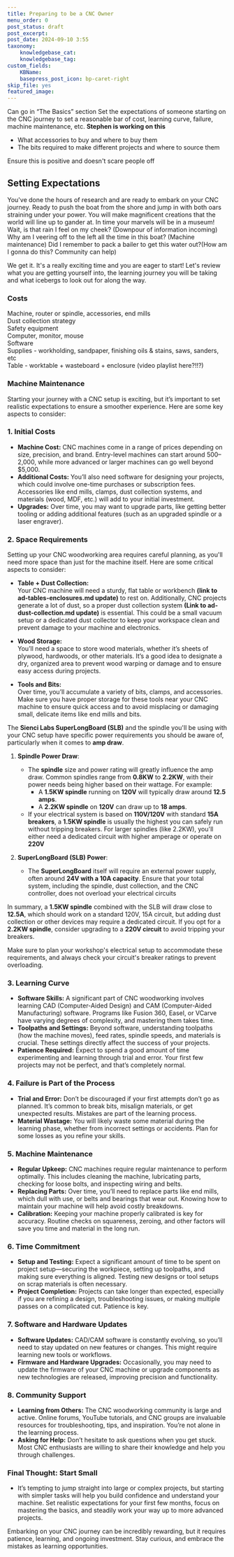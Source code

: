 ```yaml
---
title: Preparing to be a CNC Owner
menu_order: 0
post_status: draft
post_excerpt: 
post_date: 2024-09-10 3:55
taxonomy:
    knowledgebase_cat: 
    knowledgebase_tag:        
custom_fields:
    KBName: 
    basepress_post_icon: bp-caret-right
skip_file: yes
featured_image: 
---
```


Can go in “The Basics” section
Set the expectations of someone starting on the CNC journey to set a reasonable bar of cost, learning curve, failure, machine maintenance, etc.
**Stephen is working on this**

- What accessories to buy and where to buy them
- The bits required to make different projects and where to source them

Ensure this is positive and doesn't scare people off

## Setting Expectations

You've done the hours of research and are ready to embark on your CNC journey. Ready to push the boat from the shore and jump in with both oars straining under your power. You will make magnificent creations that the world will line up to gander at. In time your marvels will be in a museum! Wait, is that rain I feel on my cheek? (Downpour of information incoming) Why am I veering off to the left all the time in this boat? (Machine maintenance) Did I remember to pack a bailer to get this water out?(How am I gonna do this? Community can help)

We get it. It's a really exciting time and you are eager to start! Let's review what you are getting yourself into, the learning journey you will be taking and what icebergs to look out for along the way.

### Costs

Machine, router or spindle, accessories, end mills<br>
Dust collection strategy<br>
Safety equipment<br>
Computer, monitor, mouse<br>
Software<br>
Supplies - workholding, sandpaper, finishing oils & stains, saws, sanders, etc<br>
Table - worktable + wasteboard + enclosure (video playlist here?!!?)<br>

### Machine Maintenance

Starting your journey with a CNC setup is exciting, but it’s important to set realistic expectations to ensure a smoother experience. Here are some key aspects to consider:

### 1. **Initial Costs**

- **Machine Cost:** CNC machines come in a range of prices depending on size, precision, and brand. Entry-level machines can start around $500–$2,000, while more advanced or larger machines can go well beyond $5,000.
- **Additional Costs:** You’ll also need software for designing your projects, which could involve one-time purchases or subscription fees. Accessories like end mills, clamps, dust collection systems, and materials (wood, MDF, etc.) will add to your initial investment.
- **Upgrades:** Over time, you may want to upgrade parts, like getting better tooling or adding additional features (such as an upgraded spindle or a laser engraver).

### 2. **Space Requirements**

Setting up your CNC woodworking area requires careful planning, as you'll need more space than just for the machine itself. Here are some critical aspects to consider:

- **Table + Dust Collection:**  
  Your CNC machine will need a sturdy, flat table or workbench **(link to ad-tables-enclosures.md update)** to rest on. Additionally, CNC projects generate a lot of dust, so a proper dust collection system **(Link to ad-dust-collection.md update)** is essential. This could be a small vacuum setup or a dedicated dust collector to keep your workspace clean and prevent damage to your machine and electronics.

- **Wood Storage:**  
  You’ll need a space to store wood materials, whether it’s sheets of plywood, hardwoods, or other materials. It’s a good idea to designate a dry, organized area to prevent wood warping or damage and to ensure easy access during projects.

- **Tools and Bits:**  
  Over time, you’ll accumulate a variety of bits, clamps, and accessories. Make sure you have proper storage for these tools near your CNC machine to ensure quick access and to avoid misplacing or damaging small, delicate items like end mills and bits.

The **Sienci Labs SuperLongBoard (SLB)** and the spindle you'll be using with your CNC setup have specific power requirements you should be aware of, particularly when it comes to **amp draw**.

1. **Spindle Power Draw**:
   - The **spindle** size and power rating will greatly influence the amp draw. Common spindles range from **0.8KW** to **2.2KW**, with their power needs being higher based on their wattage. For example:
     - A **1.5KW spindle** running on **120V** will typically draw around **12.5 amps**.
     - A **2.2KW spindle** on **120V** can draw up to **18 amps**.
   - If your electrical system is based on **110V/120V** with standard **15A breakers**, a **1.5KW spindle** is usually the highest you can safely run without tripping breakers. For larger spindles (like 2.2KW), you'll either need a dedicated circuit with higher amperage or operate on **220V**

2. **SuperLongBoard (SLB) Power**:
   - The **SuperLongBoard** itself will require an external power supply, often around **24V with a 10A capacity**. Ensure that your total system, including the spindle, dust collection, and the CNC controller, does not overload your electrical circuits

In summary, a **1.5KW spindle** combined with the SLB will draw close to **12.5A**, which should work on a standard 120V, 15A circuit, but adding dust collection or other devices may require a dedicated circuit. If you opt for a **2.2KW spindle**, consider upgrading to a **220V circuit** to avoid tripping your breakers.

Make sure to plan your workshop's electrical setup to accommodate these requirements, and always check your circuit's breaker ratings to prevent overloading.

### 3. **Learning Curve**

- **Software Skills:** A significant part of CNC woodworking involves learning CAD (Computer-Aided Design) and CAM (Computer-Aided Manufacturing) software. Programs like Fusion 360, Easel, or VCarve have varying degrees of complexity, and mastering them takes time.
- **Toolpaths and Settings:** Beyond software, understanding toolpaths (how the machine moves), feed rates, spindle speeds, and materials is crucial. These settings directly affect the success of your projects.
- **Patience Required:** Expect to spend a good amount of time experimenting and learning through trial and error. Your first few projects may not be perfect, and that’s completely normal.

### 4. **Failure is Part of the Process**

- **Trial and Error:** Don’t be discouraged if your first attempts don’t go as planned. It’s common to break bits, misalign materials, or get unexpected results. Mistakes are part of the learning process.
- **Material Wastage:** You will likely waste some material during the learning phase, whether from incorrect settings or accidents. Plan for some losses as you refine your skills.

### 5. **Machine Maintenance**

- **Regular Upkeep:** CNC machines require regular maintenance to perform optimally. This includes cleaning the machine, lubricating parts, checking for loose bolts, and inspecting wiring and belts.
- **Replacing Parts:** Over time, you’ll need to replace parts like end mills, which dull with use, or belts and bearings that wear out. Knowing how to maintain your machine will help avoid costly breakdowns.
- **Calibration:** Keeping your machine properly calibrated is key for accuracy. Routine checks on squareness, zeroing, and other factors will save you time and material in the long run.

### 6. **Time Commitment**

- **Setup and Testing:** Expect a significant amount of time to be spent on project setup—securing the workpiece, setting up toolpaths, and making sure everything is aligned. Testing new designs or tool setups on scrap materials is often necessary.
- **Project Completion:** Projects can take longer than expected, especially if you are refining a design, troubleshooting issues, or making multiple passes on a complicated cut. Patience is key.

### 7. **Software and Hardware Updates**

- **Software Updates:** CAD/CAM software is constantly evolving, so you’ll need to stay updated on new features or changes. This might require learning new tools or workflows.
- **Firmware and Hardware Upgrades:** Occasionally, you may need to update the firmware of your CNC machine or upgrade components as new technologies are released, improving precision and functionality.

### 8. **Community Support**

- **Learning from Others:** The CNC woodworking community is large and active. Online forums, YouTube tutorials, and CNC groups are invaluable resources for troubleshooting, tips, and inspiration. You’re not alone in the learning process.
- **Asking for Help:** Don’t hesitate to ask questions when you get stuck. Most CNC enthusiasts are willing to share their knowledge and help you through challenges.

### Final Thought: **Start Small**

- It’s tempting to jump straight into large or complex projects, but starting with simpler tasks will help you build confidence and understand your machine. Set realistic expectations for your first few months, focus on mastering the basics, and steadily work your way up to more advanced projects.

Embarking on your CNC journey can be incredibly rewarding, but it requires patience, learning, and ongoing investment. Stay curious, and embrace the mistakes as learning opportunities.
